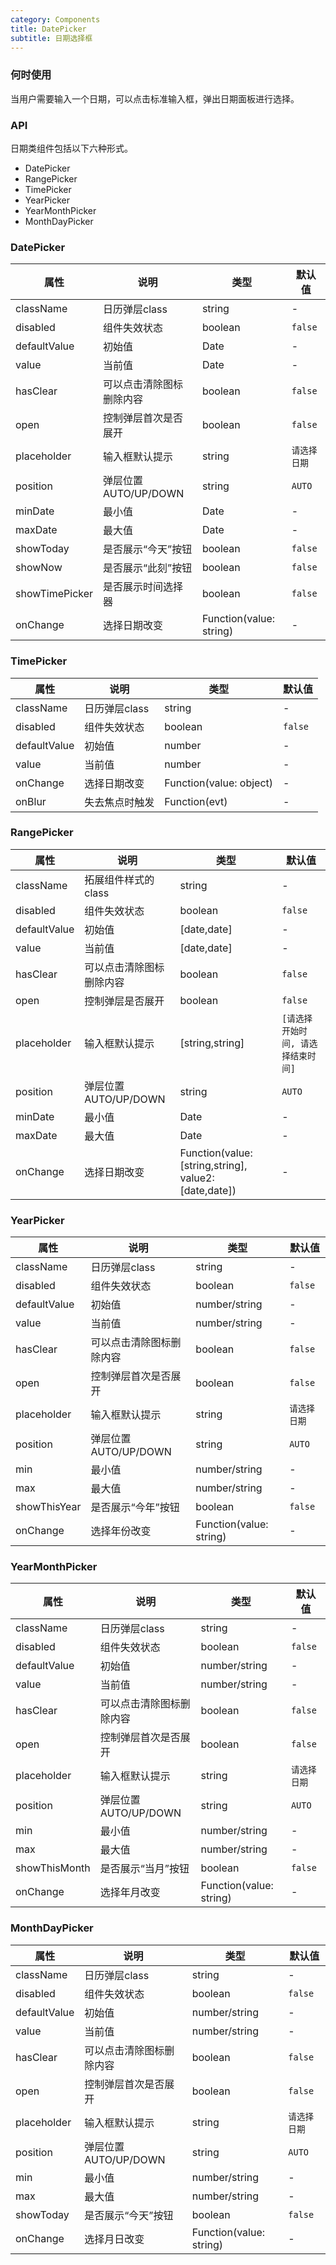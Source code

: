 ```yaml
---
category: Components
title: DatePicker
subtitle: 日期选择框
---
```


### 何时使用
当用户需要输入一个日期，可以点击标准输入框，弹出日期面板进行选择。

### API
日期类组件包括以下六种形式。
- DatePicker
- RangePicker
- TimePicker
- YearPicker
- YearMonthPicker
- MonthDayPicker

### DatePicker
| 属性 | 说明 | 类型 | 默认值 |
| --- | --- | --- | --- |
| className | 日历弹层class | string | - |
| disabled | 组件失效状态 | boolean | `false` |
| defaultValue | 初始值 | Date | - |
| value | 当前值 | Date | - |
| hasClear | 可以点击清除图标删除内容 | boolean | `false` |
| open | 控制弹层首次是否展开 | boolean | `false` |
| placeholder | 输入框默认提示 | string | `请选择日期` |
| position | 弹层位置 AUTO/UP/DOWN | string | `AUTO` |
| minDate | 最小值 | Date | - |
| maxDate | 最大值 | Date | - |
| showToday | 是否展示“今天”按钮 | boolean | `false` |
| showNow | 是否展示“此刻”按钮 | boolean | `false` |
| showTimePicker | 是否展示时间选择器 | boolean | `false` |
| onChange | 选择日期改变 | Function(value: string) | - |

### TimePicker
| 属性 | 说明 | 类型 | 默认值 |
| --- | --- | --- | --- |
| className | 日历弹层class | string | - |
| disabled | 组件失效状态 | boolean | `false` |
| defaultValue | 初始值 | number | - |
| value | 当前值 | number | - |
| onChange | 选择日期改变 | Function(value: object) | - |
| onBlur | 失去焦点时触发 | Function(evt) | - |

### RangePicker
| 属性 | 说明 | 类型 | 默认值 |
| --- | --- | --- | --- |
| className | 拓展组件样式的class | string | - |
| disabled | 组件失效状态 | boolean | `false` |
| defaultValue | 初始值 | [date,date] | - |
| value | 当前值 | [date,date] | - |
| hasClear | 可以点击清除图标删除内容 | boolean | `false` |
| open | 控制弹层是否展开 | boolean | `false` |
| placeholder | 输入框默认提示 | [string,string] | `[请选择开始时间, 请选择结束时间]` |
| position | 弹层位置 AUTO/UP/DOWN | string | `AUTO` |
| minDate | 最小值 | Date | - |
| maxDate | 最大值 | Date | - |
| onChange | 选择日期改变 | Function(value: [string,string], value2: [date,date]) | - |


### YearPicker
| 属性 | 说明 | 类型 | 默认值 |
| --- | --- | --- | --- |
| className | 日历弹层class | string | - |
| disabled | 组件失效状态 | boolean | `false` |
| defaultValue | 初始值 | number/string | - |
| value | 当前值 | number/string | - |
| hasClear | 可以点击清除图标删除内容 | boolean | `false` |
| open | 控制弹层首次是否展开 | boolean | `false` |
| placeholder | 输入框默认提示 | string | `请选择日期` |
| position | 弹层位置 AUTO/UP/DOWN | string | `AUTO` |
| min | 最小值 | number/string | - |
| max | 最大值 | number/string | - |
| showThisYear | 是否展示“今年”按钮 | boolean | `false` |
| onChange | 选择年份改变 | Function(value: string) | - |

### YearMonthPicker
| 属性 | 说明 | 类型 | 默认值 |
| --- | --- | --- | --- |
| className | 日历弹层class | string | - |
| disabled | 组件失效状态 | boolean | `false` |
| defaultValue | 初始值 | number/string | - |
| value | 当前值 | number/string | - |
| hasClear | 可以点击清除图标删除内容 | boolean | `false` |
| open | 控制弹层首次是否展开 | boolean | `false` |
| placeholder | 输入框默认提示 | string | `请选择日期` |
| position | 弹层位置 AUTO/UP/DOWN | string | `AUTO` |
| min | 最小值 | number/string | - |
| max | 最大值 | number/string | - |
| showThisMonth | 是否展示“当月”按钮 | boolean | `false` |
| onChange | 选择年月改变 | Function(value: string) | - |

### MonthDayPicker
| 属性 | 说明 | 类型 | 默认值 |
| --- | --- | --- | --- |
| className | 日历弹层class | string | - |
| disabled | 组件失效状态 | boolean | `false` |
| defaultValue | 初始值 | number/string | - |
| value | 当前值 | number/string | - |
| hasClear | 可以点击清除图标删除内容 | boolean | `false` |
| open | 控制弹层首次是否展开 | boolean | `false` |
| placeholder | 输入框默认提示 | string | `请选择日期` |
| position | 弹层位置 AUTO/UP/DOWN | string | `AUTO` |
| min | 最小值 | number/string | - |
| max | 最大值 | number/string | - |
| showToday | 是否展示“今天”按钮 | boolean | `false` |
| onChange | 选择月日改变 | Function(value: string) | - |
